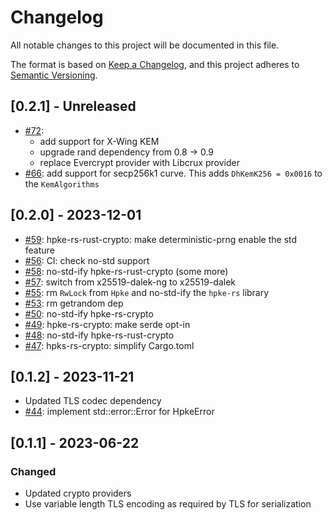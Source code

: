 # Changelog

All notable changes to this project will be documented in this file.

The format is based on [Keep a Changelog](https://keepachangelog.com/en/1.0.0/),
and this project adheres to [Semantic Versioning](https://semver.org/spec/v2.0.0.html).

## [0.2.1] - Unreleased

- [#72](https://github.com/cryspen/hpke-rs/pull/72):
  -  add support for X-Wing KEM
  -  upgrade rand dependency from 0.8 -> 0.9
  -  replace Evercrypt provider with Libcrux provider
- [#66](https://github.com/franziskuskiefer/hpke-rs/pull/66): add support for secp256k1 curve. This adds `DhKemK256 = 0x0016` to the `KemAlgorithms`

## [0.2.0] - 2023-12-01

- [#59](https://github.com/franziskuskiefer/hpke-rs/pull/59): hpke-rs-rust-crypto: make deterministic-prng enable the std feature
- [#56](https://github.com/franziskuskiefer/hpke-rs/pull/56): CI: check no-std support
- [#58](https://github.com/franziskuskiefer/hpke-rs/pull/58): no-std-ify hpke-rs-rust-crypto (some more)
- [#57](https://github.com/franziskuskiefer/hpke-rs/pull/57): switch from x25519-dalek-ng to x25519-dalek
- [#55](https://github.com/franziskuskiefer/hpke-rs/pull/55): rm `RwLock` from `Hpke` and no-std-ify the `hpke-rs` library
- [#53](https://github.com/franziskuskiefer/hpke-rs/pull/53): rm getrandom dep
- [#50](https://github.com/franziskuskiefer/hpke-rs/pull/50): no-std-ify hpke-rs-crypto
- [#49](https://github.com/franziskuskiefer/hpke-rs/pull/49): hpke-rs-crypto: make serde opt-in
- [#48](https://github.com/franziskuskiefer/hpke-rs/pull/48): no-std-ify hpke-rs-rust-crypto
- [#47](https://github.com/franziskuskiefer/hpke-rs/pull/47): hpks-rs-crypto: simplify Cargo.toml

## [0.1.2] - 2023-11-21

- Updated TLS codec dependency
- [#44](https://github.com/franziskuskiefer/hpke-rs/pull/44): implement std::error::Error for HpkeError

## [0.1.1] - 2023-06-22

### Changed

- Updated crypto providers
- Use variable length TLS encoding as required by TLS for serialization
